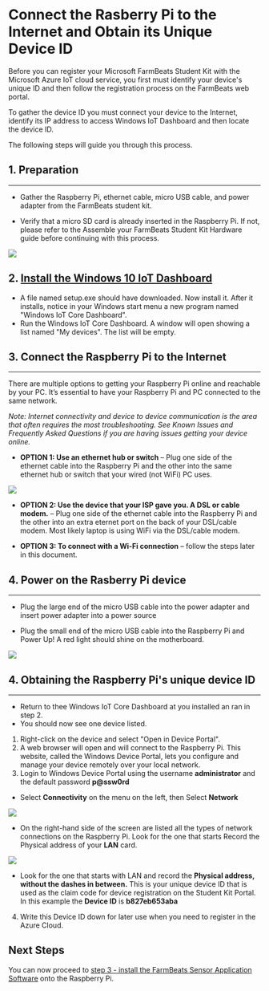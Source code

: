 Connect the Rasberry Pi to the Internet and Obtain its Unique Device ID
=============================

Before you can register your Microsoft FarmBeats Student Kit with the Microsoft Azure IoT cloud service, you first must identify your
device's unique ID and then follow the registration process on the FarmBeats web
portal.

To gather the device ID you must connect your device to the Internet, identify
its IP address to access Windows IoT Dashboard and then locate the device ID.

The following steps will guide you through this process.

## 1. Preparation
-----------

-   Gather the Raspberry Pi, ethernet cable, micro USB cable, and power adapter
    from the FarmBeats student kit.

-   Verify that a micro SD card is already inserted in the Raspberry Pi. If not,
    please refer to the Assemble your FarmBeats Student Kit Hardware guide
    before continuing with this process.

![](media/c610a04f4848eca9a1f43db8e611cc4a.png)

## 2. [Install the Windows 10 IoT Dashboard](http://go.microsoft.com/fwlink/?LinkID=708576)

- A file named setup.exe should have downloaded. Now install it. After it installs, notice in your Windows start menu a new program named "Windows IoT Core Dashboard".
- Run the Windows IoT Core Dashboard. A window will open showing a list named "My devices". The list will be empty.
 
## 3. Connect the Raspberry Pi to the Internet
--------------------------

There are multiple options to getting your Raspberry Pi online and reachable by
your PC. It’s essential to have your Raspberry Pi and PC connected to the same
network.

*Note: Internet connectivity and device to device communication is the area that
often requires the most troubleshooting. See Known Issues and Frequently Asked
Questions if you are having issues getting your device online.*

-   **OPTION 1: Use an ethernet hub or switch** – Plug one side of the ethernet cable into
    the Raspberry Pi and the other into the same ethernet hub or switch that
    your wired (not WiFi) PC uses. 

![](media/75e575255504adca7f94b162988289f7.png)

-   **OPTION 2: Use the device that your ISP gave you. A DSL or cable modem.** – Plug one side of the ethernet cable into
    the Raspberry Pi and the other into an extra eternet port on the back of your DSL/cable modem. Most likely laptop is using WiFi via the DSL/cable modem. 

-   **OPTION 3: To connect with a Wi-Fi connection** – follow the steps later in this
    document.


## 4. Power on the Rasberry Pi device
--------------------

-   Plug the large end of the micro USB cable into the power adapter and insert
    power adapter into a power source

-   Plug the small end of the micro USB cable into the Raspberry Pi and Power
    Up! A red light should shine on the motherboard.

![](media/d21ffa84ab8122ea6453101970a803a3.png)

## 4. Obtaining the Raspberry Pi's unique device ID
--------------------
- Return to thee Windows IoT Core Dashboard at you installed an ran in step 2. 
- You should now see one device listed.

1. Right-click on the device and select "Open in Device Portal".
2. A web browser will open and will connect to the Raspberry Pi. This website, called the Windows Device
    Portal, lets you configure and manage your device remotely over your local
    network.
3. Login to Windows Device Portal using the username **administrator** and the
    default password
    **p\@ssw0rd**

-   Select **Connectivity** on the menu on the left, then Select **Network**

![](media/ff0b13a743e48640294ac95382bded13.png)

-   On the right-hand side of the screen are listed all the types of network
    connections on the Raspberry Pi. Look for the one that starts Record the
    Physical address of your **LAN** card.

![](media/8ab91e1fd79ce95e31b7d0c8f64f4b1e.png)

-   Look for the one that starts with LAN and record the **Physical address,
    without the dashes in between.** This is your unique device ID that is used
    as the claim code for device registration on the Student Kit Portal. In this
    example the **Device ID** is **b827eb653aba**

4. Write this Device ID down for later use when you need to register in the Azure Cloud.


Next Steps
----------

You can now proceed to [step 3 - install the FarmBeats Sensor Application Software](https://github.com/richstep/studentkit/blob/master/Indoor-m1/1d_Install_the_FarmBeats_Sensor_Application_Software.md) onto the
Raspberry Pi.
